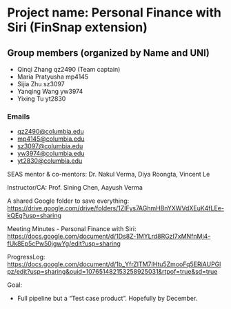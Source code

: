 
# Project name: Personal Finance with Siri (FinSnap extension) 

## Group members (organized by Name and UNI)
- Qinqi Zhang qz2490 (Team captain)
- Maria Pratyusha mp4145
- Sijia Zhu sz3097
- Yanqing Wang yw3974
- Yixing Tu yt2830

### Emails 
- qz2490@columbia.edu
- mp4145@columbia.edu
- sz3097@columbia.edu
- yw3974@columbia.edu
- yt2830@columbia.edu

SEAS mentor & co-mentors: Dr. Nakul Verma, Diya Roongta, Vincent Le

Instructor/CA: Prof. Sining Chen, Aayush Verma





A shared Google folder to save everything: https://drive.google.com/drive/folders/1ZIFys7AGhmHBnYXWVdXEuK4fLEe-kQEg?usp=sharing  

Meeting Minutes - Personal Finance with Siri: https://docs.google.com/document/d/1Ds8Z-1MYLrd8RGzI7xMNfnMj4-fUk8Ep5cPw50jgwYg/edit?usp=sharing 

ProgressLog: https://docs.google.com/document/d/1b_YfrZlTM7IHtu5ZmooFq5ERiAUPGlpz/edit?usp=sharing&ouid=107651482153258925031&rtpof=true&sd=true 

Goal:
- Full pipeline but a “Test case product”. Hopefully by December. 

